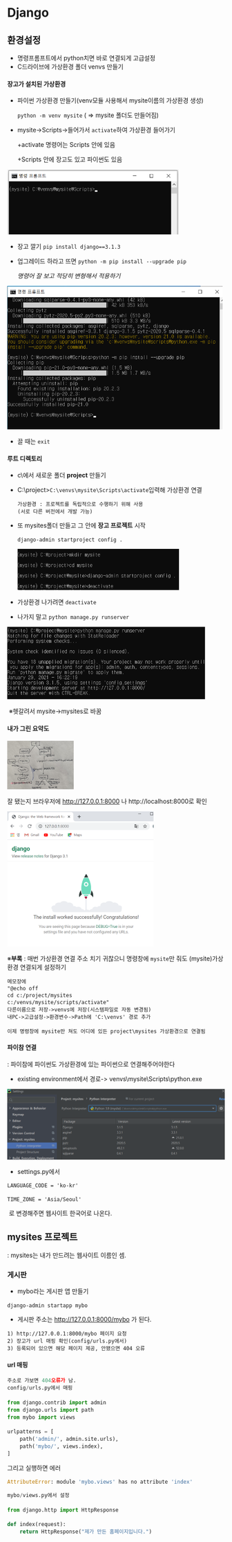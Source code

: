 # Django



## 환경설정

- 명령프롬프트에서 python치면 바로 연결되게 고급설정
- C드라이브에 가상환경 폴더 venvs 만들기

#### 장고가 설치된 가상환경

- 파이썬 가상환경 만들기(venv모듈 사용해서 mysite이름의 가상환경 생성)

  `python -m venv mysite`  ( => mysite 폴더도 만들어짐)

- mysite->Scripts->들어가서 `activate`하여 가상환경 들어가기

  +activate 명령어는 Scripts 안에 있음

  +Scripts 안에 장고도 있고 파이썬도 있음

<img src="Django.assets/image-20210129154248694.png" alt="image-20210129154248694" style="zoom:67%;" />

- 장고 깔기 `pip install django==3.1.3`

- 업그레이드 하라고 뜨면 `python -m pip install --upgrade pip`

  *명령어 잘 보고 적당히 변형해서 적용하기*

<img src="Django.assets/image-20210129155008165.png" alt="image-20210129155008165" style="zoom: 67%;" />

- 끌 때는 `exit`

#### 루트 디렉토리

- c\에서 새로운 폴더 **project** 만들기

- C:\project>`C:\venvs\mysite\Scripts\activate`입력해 가상환경 연결

  ```
  가상환경 : 프로젝트를 독립적으로 수행하기 위해 사용
  (서로 다른 버전에서 개발 가능)
  ```

- 또 mysites폴더 만들고 그 안에 <strong>장고 프로젝트</strong> 시작

  `django-admin startproject config .`
  
  <img src="Django.assets/image-20210129161614059.png" alt="image-20210129161614059" style="zoom:67%;" />

- 가상환경 나가려면 `deactivate`
- 나가지 말고 `python manage.py runserver`

<img src="Django.assets/image-20210129162414368.png" alt="image-20210129162414368" style="zoom:67%;" />

​	※헷갈려서 mysite->mysites로 바꿈

#### 내가 그린 요약도

<img src="Django.assets/KakaoTalk_20210201_150850553.jpg" alt="KakaoTalk_20210201_150850553" style="zoom:15%;" />



잘 됐는지 브라우저에 http://127.0.0.1:8000 나 http://localhost:8000로 확인

<img src="Django.assets/image-20210129163235934.png" alt="image-20210129163235934" style="zoom:50%;" />



※**부록** : 매번 가상환경 연결 주소 치기 귀찮으니 명령창에 `mysite`만 줘도 (mysite)가상환경 연결되게 설정하기

```
메모장에
"@echo off
cd c:/project/mysites
c:/venvs/mysite/scripts/activate"
다른이름으로 저장->venvs에 저장(시스템파일로 자동 변경됨)
내PC->고급설정->환경변수->Path에 'C:\venvs' 경로 추가

이제 명령창에 mysite만 쳐도 어디에 있든 project\mysites 가상환경으로 연결됨
```



#### 파이참 연결

: 파이참에 파이썬도 가상환경에 있는 파이썬으로 연결해주어야한다

- existing environment에서 경로-> venvs\mysite\Scripts\python.exe

<img src="Django.assets/image-20210201145115587.png" alt="image-20210201145115587" style="zoom:67%;" />

- settings.py에서 

```
LANGUAGE_CODE = 'ko-kr'

TIME_ZONE = 'Asia/Seoul'
```

​	로 변경해주면 웹사이트 한국어로 나온다.





## mysites 프로젝트

: mysites는 내가 만드려는 웹사이트 이름인 셈.



### 게시판 

- mybo라는 게시판 앱 만들기

`django-admin startapp mybo`

- 게시판 주소는 http://127.0.0.1:8000/mybo 가 된다.

```
1) http://127.0.0.1:8000/mybo 페이지 요청
2) 장고가 url 매핑 확인(config/urls.py에서)
3) 등록되어 있으면 해당 페이지 제공, 안됐으면 404 오류
```

#### url 매핑

```python
주소로 가보면 404오류가 남.
config/urls.py에서 매핑

from django.contrib import admin
from django.urls import path
from mybo import views

urlpatterns = [
    path('admin/', admin.site.urls),
    path('mybo/', views.index),    
]
```

그리고 실행하면 에러

```python
AttributeError: module 'mybo.views' has no attribute 'index'
```

```python
mybo/views.py에서 설정

from django.http import HttpResponse

def index(request):
    return HttpResponse("제가 만든 홈페이지입니다.")
```







